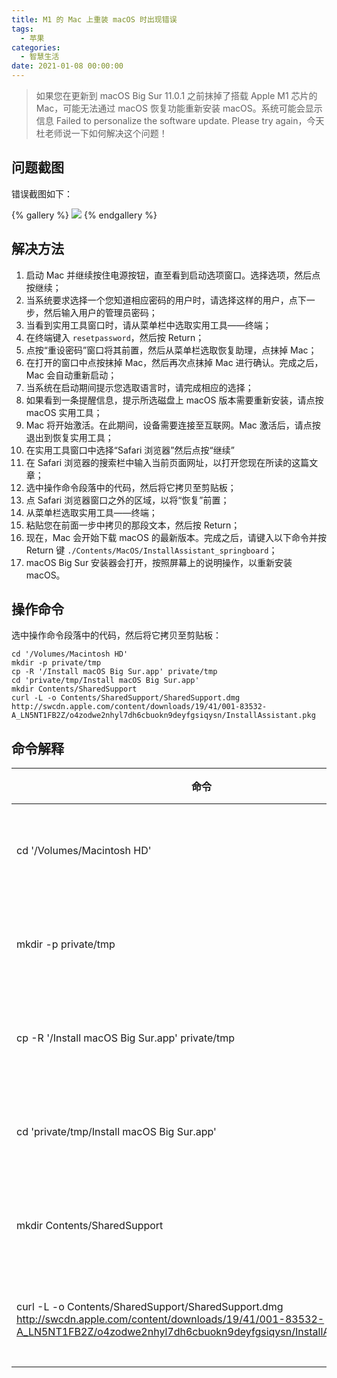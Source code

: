 ```yaml
---
title: M1 的 Mac 上重装 macOS 时出现错误
tags:
  - 苹果
categories:
  - 智慧生活
date: 2021-01-08 00:00:00
---
```


> 如果您在更新到 macOS Big Sur 11.0.1 之前抹掉了搭载 Apple M1 芯片的 Mac，可能无法通过 macOS 恢复功能重新安装 macOS。系统可能会显示信息 Failed to personalize the software update. Please try again，今天杜老师说一下如何解决这个问题！

<!-- more -->

## 问题截图

错误截图如下：

{% gallery %}
![](https://cdn.dusays.com/2021/01/300-1.jpg)
{% endgallery %}

## 解决方法

1. 启动 Mac 并继续按住电源按钮，直至看到启动选项窗口。选择选项，然后点按继续；
2. 当系统要求选择一个您知道相应密码的用户时，请选择这样的用户，点下一步，然后输入用户的管理员密码； 
3. 当看到实用工具窗口时，请从菜单栏中选取实用工具——终端；
4. 在终端键入 `resetpassword`，然后按 Return；
5. 点按“重设密码”窗口将其前置，然后从菜单栏选取恢复助理，点抹掉 Mac； 
6. 在打开的窗口中点按抹掉 Mac，然后再次点抹掉 Mac 进行确认。完成之后，Mac 会自动重新启动；
7. 当系统在启动期间提示您选取语言时，请完成相应的选择；
8. 如果看到一条提醒信息，提示所选磁盘上 macOS 版本需要重新安装，请点按 macOS 实用工具；
9. Mac 将开始激活。在此期间，设备需要连接至互联网。Mac 激活后，请点按退出到恢复实用工具；
10. 在实用工具窗口中选择“Safari 浏览器”然后点按“继续”
11. 在 Safari 浏览器的搜索栏中输入当前页面网址，以打开您现在所读的这篇文章；
12. 选中操作命令段落中的代码，然后将它拷贝至剪贴板；
13. 点 Safari 浏览器窗口之外的区域，以将“恢复”前置；
14. 从菜单栏选取实用工具——终端；
15. 粘贴您在前面一步中拷贝的那段文本，然后按 Return；
16. 现在，Mac 会开始下载 macOS 的最新版本。完成之后，请键入以下命令并按 Return 键 `./Contents/MacOS/InstallAssistant_springboard`；
17. macOS Big Sur 安装器会打开，按照屏幕上的说明操作，以重新安装 macOS。

## 操作命令

选中操作命令段落中的代码，然后将它拷贝至剪贴板：

```
cd '/Volumes/Macintosh HD'
mkdir -p private/tmp
cp -R '/Install macOS Big Sur.app' private/tmp
cd 'private/tmp/Install macOS Big Sur.app'
mkdir Contents/SharedSupport
curl -L -o Contents/SharedSupport/SharedSupport.dmg http://swcdn.apple.com/content/downloads/19/41/001-83532-A_LN5NT1FB2Z/o4zodwe2nhyl7dh6cbuokn9deyfgsiqysn/InstallAssistant.pkg
```

## 命令解释

| 命令 | 解释 |
| - | - |
| cd '/Volumes/Macintosh HD' | 进入系统硬盘 |
| mkdir -p private/tmp | 创建临时目录 |
| cp -R '/Install macOS Big Sur.app' private/tmp | 复制系统文件 |
| cd 'private/tmp/Install macOS Big Sur.app' | 进入系统目录 |
| mkdir Contents/SharedSupport | 创建下载目录 |
| curl -L -o Contents/SharedSupport/SharedSupport.dmg http://swcdn.apple.com/content/downloads/19/41/001-83532-A_LN5NT1FB2Z/o4zodwe2nhyl7dh6cbuokn9deyfgsiqysn/InstallAssistant.pkg | 下载系统文件 |
